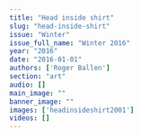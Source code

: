 ```yaml
---
title: "Head inside shirt"
slug: "head-inside-shirt"
issue: "Winter"
issue_full_name: "Winter 2016"
year: "2016"
date: "2016-01-01"
authors: ['Roger Ballen']
section: "art"
audio: []
main_image: ""
banner_image: ""
images: ['headinsideshirt2001']
videos: []
---
```

